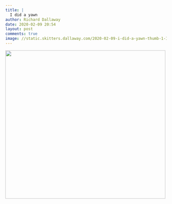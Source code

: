 ```yaml
---
title: |
  I did a yawn
author: Richard Dallaway
date: 2020-02-09 20:54
layout: post
comments: true
image: //static.skitters.dallaway.com/2020-02-09-i-did-a-yawn-thumb-1-IMG_0618.jpg
---
```


<div>
        <a href="//static.skitters.dallaway.com/2020-02-09-i-did-a-yawn-fullsize-1-IMG_0618.jpg">
          <img src="//static.skitters.dallaway.com/2020-02-09-i-did-a-yawn-thumb-1-IMG_0618.jpg" width="500" height="464"/>
        </a>
      </div>



 
      